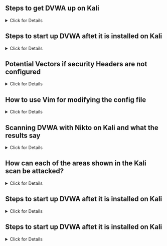 ## Steps to get DVWA up on Kali

<details>
  <summary>Click for Details</summary>

Here's a simplified step-by-step guide on how you set up Damn Vulnerable Web Application (DVWA) on Kali Linux, including troubleshooting some common issues encountered during the installation and configuration process:

### Step-by-Step Guide to Set Up DVWA

#### **Preparation and Installation**
1. **Checking Nikto Installation**
   - **Action**: Open Terminal and type `nikto -h`.
   - **Expected Outcome**: Displays Nikto help screen if installed.
   - **Troubleshooting**: If not found, run `sudo apt-get update` followed by `sudo apt-get install nikto`.

2. **Installing DVWA Dependencies**
   - **Action**: Install Apache, MySQL, PHP, and other necessary libraries with:
     ```
     sudo apt-get install apache2 mysql-server php php-mysqli php-gd libapache2-mod-php
     ```
   - **Note**: Ensure all services are properly installed and can start without errors.

3. **Starting Services**
   - **Action**: Start Apache and MySQL services:
     ```
     sudo systemctl start apache2
     sudo systemctl start mysql
     ```
   - **Troubleshooting**: If services fail to start, check the status using `sudo systemctl status apache2` or `mysql` for error messages.

#### **Configuration and Setup**
4. **Downloading and Configuring DVWA**
   - **Action**: Clone DVWA from GitHub:
     ```
     cd /var/www/html
     sudo git clone https://github.com/digininja/DVWA.git
     ```
   - **Action**: Set appropriate permissions:
     ```
     sudo chown -R www-data:www-data /var/www/html/DVWA
     ```
   - **Action**: Copy and configure the DVWA configuration file:
     ```
     sudo cp /var/www/html/DVWA/config/config.inc.php.dist /var/www/html/DVWA/config/config.inc.php
     sudo nano /var/www/html/DVWA/config/config.inc.php
     ```
     Update database settings (`db_user`, `db_password`, `db_database`).

5. **Database Configuration**
   - **Action**: Secure MySQL and set up DVWA database:
     ```
     sudo mysql_secure_installation
     sudo mysql -u root -p
     CREATE DATABASE dvwa;
     ```
   - **Troubleshooting**: If unable to login to MySQL, reset the root password or ensure that MySQL service is running.

#### **Finalizing DVWA Setup**
6. **Accessing and Setting Up DVWA**
   - **Action**: Open a browser and navigate to `http://localhost/DVWA/setup.php`.
   - **Action**: Initialize the DVWA database by clicking 'Create / Reset Database'.
   - **Expected Outcome**: DVWA is ready to use at `http://localhost/DVWA/login.php`.
   - **Troubleshooting**: If you encounter connection issues, confirm the Apache and MySQL services are running and that the DVWA configuration file points to the correct database details.

#### **Validation and Verification**
7. **Testing with Nikto**
   - **Action**: After setup, run Nikto to scan for vulnerabilities:
     ```
     nikto -h localhost
     ```
   - **Expected Outcome**: Nikto should report potential issues or confirm no critical vulnerabilities, depending on your security settings.

#### **Common Issues and Solutions**
- **MySQL Access Denied**: Common if the MySQL root password is forgotten or not set correctly during installation. Resetting the password using safe mode can resolve this.
- **Apache/MySQL Services Not Starting**: Often due to misconfigurations or port conflicts. Checking the status and logs can help identify and resolve these issues.
- **Permission Issues with DVWA**: Ensuring the web server user (`www-data`) has proper permissions on the DVWA directory is crucial for functionality.

This guide not only outlines the steps to get DVWA up and running but also incorporates troubleshooting steps that were critical during your setup process. The insights gained here are valuable for ensuring a smooth setup experience and for understanding common pitfalls that may occur during similar installations.

</details>

## Steps to start up DVWA aftet it is installed on Kali

<details>
  <summary>Click for Details</summary>

To properly shut down and restart the Damn Vulnerable Web Application (DVWA) along with its underlying services like Apache and MySQL on your Kali Linux system, follow these steps:

### Shutting Down DVWA and Services

1. **Stop Apache and MySQL Services**:
   - To stop the Apache web server and MySQL database, you can use the following commands:
     ```bash
     sudo systemctl stop apache2
     sudo systemctl stop mysql
     ```

### Restarting DVWA and Services

1. **Start Apache and MySQL Services**:
   - To restart the services, you use similar commands:
     ```bash
     sudo systemctl start apache2
     sudo systemctl start mysql
     ```

2. **Verify Services are Running**:
   - After restarting the services, you can check their status to ensure they are running properly:
     ```bash
     sudo systemctl status apache2
     sudo systemctl status mysql
     ```
   - This will provide you with the active status and any current activity logs for these services.

3. **Access DVWA**:
   - Once the services are up and running, you can access DVWA by navigating to `http://localhost/DVWA` or `http://localhost/DVWA/login.php` in your web browser.
   - Log in with the credentials you set up (default is usually `admin` for the username and `password` for the password).

### Regular Maintenance and Checks

- **Check Apache and MySQL Logs**:
  - Regularly checking the logs can help you identify and resolve issues quickly. Logs for Apache are typically found in `/var/log/apache2/`, and for MySQL in `/var/log/mysql/`.
  
- **Update System and Applications**:
  - Keep your system and applications like DVWA, Apache, and MySQL updated to ensure you have the latest security patches and features:
    ```bash
    sudo apt-get update
    sudo apt-get upgrade
    ```

- **Backup Configuration Files**:
  - Before making significant changes, especially when updating or reconfiguring, it’s a good practice to backup configuration files like Apache’s `apache2.conf` or DVWA’s `config.inc.php`.

By following these steps, you can ensure that DVWA and its dependent services are properly shut down and restarted, maintaining a secure and stable environment for your cybersecurity testing and practice. If you have any further questions or need additional details, feel free to ask!

</details>

## Potential Vectors if security Headers are not configured

<details>
  <summary>Click for Details</summary>

If the recommended security headers (`X-Frame-Options` and `X-Content-Type-Options`) are not configured on your Apache server, several security vulnerabilities can be exploited. Here's a breakdown of the potential attacks and their implications:

### 1. **Clickjacking Attacks**
- **Header**: `X-Frame-Options`
- **Risk**: Without the `X-Frame-Options` header, your website can be embedded in a frame or iframe on another site. Malicious actors can use this technique, known as clickjacking, to trick users into clicking on elements that appear to be on their site but are actually on another site, potentially leading to unintended actions such as liking a page, making a purchase, or changing their password.

### 2. **MIME Sniffing Attacks**
- **Header**: `X-Content-Type-Options`
- **Risk**: Without the `X-Content-Type-Options: nosniff` header, browsers might try to infer the MIME type of a resource, overriding the server-specified `Content-Type` header. This can allow an attacker to upload a malicious file with a disguised MIME type (like a disguised executable file with a `.jpg` extension) that the browser executes. This vulnerability can lead to Cross-Site Scripting (XSS) attacks and other types of code execution vulnerabilities.

### 3. **Cross-Site Scripting (XSS)**
- **Related Headers**: Both headers indirectly help prevent XSS:
  - **`X-Frame-Options`**: By preventing your site from being framed, it reduces the attack surface for XSS attacks that rely on framing techniques.
  - **`X-Content-Type-Options`**: Prevents script execution from non-script MIME types, reducing the possibility of XSS exploits via MIME type confusion.

### 4. **Cross-Site Request Forgery (CSRF)**
- **Related Headers**: Mainly `X-Frame-Options`
- **Risk**: While primarily defended against by other means (like CSRF tokens), clickjacking can be part of a CSRF attack where an attacker tricks a user into executing unwanted actions on a web application in which they are authenticated. If an application can be framed, it might be possible to engineer a clickjacking attack that also doubles as a CSRF exploit.

### 5. **Code Injection**
- **Related Headers**: Mainly `X-Content-Type-Options`
- **Risk**: Allowing the browser to sniff MIME types can lead to unexpected script execution when files with ambiguous extensions or content are interpreted as executable code, leading to potential malicious code injections.

### 6. **Information and Identity Theft**
- **Related Headers**: Both headers
- **Risk**: Through clickjacking, attackers could potentially redirect users to malicious websites or overlay transparent frames to capture keystrokes and sensitive information. 

### Conclusion
Implementing these headers is a straightforward but crucial aspect of securing web applications. It helps ensure that content is displayed as intended, without unwanted manipulation, and prevents the browser from making potentially dangerous assumptions about the data it handles. By configuring these headers, you significantly reduce the risk of these types of web attacks, enhancing the overall security posture of your application.

</details>

## How to use Vim for modifying the config file

<details>
  <summary>Click for Details</summary>

Using `vim` to modify the `apache2.conf` on Metasploitable2 requires a few steps to navigate and edit this crucial configuration file. Here are detailed instructions to ensure you configure Apache securely using `vim`.

### Accessing the Apache Configuration File

1. **Open Terminal**:
   Open your terminal on Metasploitable2.

2. **Navigate to Apache’s Configuration Directory**:
   Apache’s main configuration file, `apache2.conf`, typically resides in `/etc/apache2/`. Change to this directory by running:
   ```bash
   cd /etc/apache2/
   ```

3. **Open the Configuration File**:
   Use `vim` to open the `apache2.conf` file:
   ```bash
   sudo vim apache2.conf
   ```

### Editing with Vim

Here’s a quick rundown on how to use `vim`:

- **Enter Insert Mode**: Press `i` to switch to insert mode where you can start editing the file.
- **Navigate**: Use arrow keys to move around in the file.
- **Add Configuration**:
  - To prevent clickjacking, locate a suitable section or add at the end:
    ```apache
    Header always append X-Frame-Options SAMEORIGIN
    ```
  - To prevent MIME type sniffing:
    ```apache
    Header set X-Content-Type-Options nosniff
    ```
  - To disable ETag headers:
    ```apache
    FileETag None
    ```
  - To restrict HTTP methods, find the appropriate `<Directory>` section or add one if necessary:
    ```apache
    <Directory /var/www/>
       Order Deny,Allow
       Deny from all
       Allow from all
       <LimitExcept GET POST>
           Deny from all
       </LimitExcept>
    </Directory>
    ```
- **Save and Exit**:
  - To save the changes and exit vim, press `Esc` to leave insert mode, then type:
    ```bash
    :wq
    ```
  - To exit without saving changes, type:
    ```bash
    :q!
    ```

### Restart Apache to Apply Changes

After editing the configuration file, restart Apache to apply the changes:
```bash
sudo service apache2 restart
```
or if that service command is not available:
```bash
sudo /etc/init.d/apache2 restart
```

### Confirming Changes

After restarting Apache, it's a good idea to confirm that the headers have been applied correctly. You can check headers from another terminal or machine using `curl`:
```bash
curl -I http://localhost
```
or replace `localhost` with the Metasploitable2 IP address if accessing from another machine. This command should show the headers being applied as per your configuration.

This guide assumes basic familiarity with vim and command-line operations. If vim feels overwhelming, consider practicing with vim tutorials online, such as `vimtutor`, which is an excellent resource for beginners.

Navigating and searching within `vim` can greatly enhance your efficiency while editing configuration files or scripts. Here are the commands to search for a word, and to quickly move to the top or bottom of a file in `vim`:

### Searching for a Word in Vim

1. **Enter Command Mode**:
   - Press `Esc` to ensure you are in command mode, where you can enter commands directly.

2. **Search for a Word**:
   - To search for a word, type `/` followed by the word you want to search for, and then press `Enter`. For example, to search for "Server", you would type:
     ```
     /Server
     ```
   - Vim will jump to the first occurrence of "Server" below the cursor.

3. **Navigate Through Matches**:
   - To find the next occurrence of the word, press `n`.
   - To find the previous occurrence, press `N`.

### Moving to the Top or Bottom of the File

1. **Move to the Top of the File**:
   - Press `gg` (double `g`). This command will quickly move the cursor to the first line of the file.

2. **Move to the Bottom of the File**:
   - Press `G` (uppercase `g`). This command will move the cursor to the last line of the file.

### Additional Useful Vim Commands

- **Go to a Specific Line**:
  - If you know the line number you want to navigate to, you can type the line number followed by `G`. For example, typing `50G` will take you to line 50.

- **Center the Screen on Your Current Line**:
  - Press `zz` (lowercase `zz`). This will center the screen on the line where your cursor is located.

- **Search Backward**:
  - Similar to searching forward with `/`, you can search backward by using `?`. For example:
    ```
    ?Server
    ```
    This will search for "Server" above the cursor.

### Searching and Replacing

If you find yourself needing to replace words or phrases:

- **Basic Replace Command**:
  - To replace the first instance of a word on each line, use the `:s` command. For example, to replace the first instance of "old" with "new" on the current line:
    ```
    :s/old/new/
    ```
- **Global Replace on the Entire File**:
  - To replace all instances in the entire file, you can add `%` and `g` to the command:
    ```
    :%s/old/new/g
    ```

These commands make `vim` a powerful tool for navigating and editing text files, especially configuration files where specific settings might need to be changed, added, or removed frequently.

</details>

## Scanning DVWA with Nikto on Kali and what the results say

<details>
  <summary>Click for Details</summary>

To run a scan on Damn Vulnerable Web Application (DVWA) from your Kali Linux system, you can use tools like Nikto for vulnerability scanning or sqlmap for SQL injection testing. Below, I’ll guide you through the steps for both tools.

### Scanning DVWA with Nikto

Nikto is a web server scanner which can perform comprehensive tests against web servers for multiple items, including over 6700 potentially dangerous files/CGIs, checks for outdated versions of over 1250 servers, and version-specific problems on over 270 servers.

**Steps to run Nikto:**

1. **Open your Terminal:**
   - Access the terminal by pressing `Ctrl + Alt + T` or by searching for "Terminal" in your applications menu.

2. **Command to Run Nikto:**
   - Type the following command to start scanning DVWA:
     ```bash
     nikto -h http://localhost/DVWA
     ```
   - Replace `http://localhost/DVWA` with the actual URL if DVWA is hosted on a different IP or port.

3. **Review the Results:**
   - Nikto will output any vulnerabilities or misconfigurations directly to the terminal.
   - Analyze the results to understand the vulnerabilities found.

### Scanning DVWA with sqlmap for SQL Injection

sqlmap is an open source penetration testing tool that automates the process of detecting and exploiting SQL injection flaws and taking over database servers.

**Steps to run sqlmap:**

1. **Identify a Target URL:**
   - You need a URL to test SQL injection, typically where form inputs are processed. For DVWA, this could be a URL like `http://localhost/DVWA/vulnerabilities/sqli`.

2. **Command to Run sqlmap:**
   - Launch sqlmap with a command like:
     ```bash
     sqlmap -u "http://localhost/DVWA/vulnerabilities/sqli/?id=1" --batch --risk=3 --level=5
     ```
   - Replace the URL with the correct one from your DVWA instance. Ensure you have the right parameter (`id` in this case) to test.

3. **Review the Results:**
   - sqlmap will provide detailed output about the SQL injection testing, including database name, tables, columns, and sometimes even data in the database.

### Additional Considerations

- **Set DVWA Security to Low:**
   - For these tools to perform effectively, ensure DVWA’s security level is set to low. This setting is in the DVWA security settings accessible from the DVWA main page.

- **Permissions and Authentication:**
   - If the tools need authenticated access, you might need to configure cookies or session data to allow the scanner to authenticate properly.

- **Legal and Ethical Use:**
   - Ensure you have authorization to perform scans and tests. Unauthorized scanning can be illegal and unethical.

![image](https://github.com/user-attachments/assets/9e6cc9a9-071f-4c8b-9a87-619f3dbb9cbe)

The results of your Nikto scan on the Damn Vulnerable Web Application (DVWA) provide several insights into potential security vulnerabilities and misconfigurations. Here's a breakdown of the findings:

### 1. Missing HTTP Headers
- **X-Frame-Options**: This header is not present, which means that this site could be vulnerable to clickjacking attacks. Clickjacking involves an attacker tricking a user into clicking something different from what the user perceives, potentially revealing confidential information or allowing others to take control of their computer while clicking seemingly innocuous web pages.
- **X-Content-Type-Options**: This header is also missing. Without this header, browsers might try to guess the MIME type of a document and will execute the document if they guess it to be executable. This can lead to XSS (Cross-Site Scripting) attacks.

### 2. Server and Directory Information
- **Apache/2.4.58 (Debian)**: The server is running on Apache version 2.4.58 on Debian. While this doesn’t indicate a direct vulnerability, it's crucial to keep the software up-to-date as new patches are released.
- Various directories are found to be indexable, which means that the files and subdirectories within them are listed when there is no index file (like index.html). This can lead to information disclosure about the file structure and potential access to sensitive files:
  - **/DVWA/config/**
  - **/DVWA/config/js/**
  - **/DVWA/tests/**
  - **/DVWA/database/**
  - **/DVWA/docs/**
  - **/DVWA/login/**
  - **/DVWA/phpmyadmin/**

### 3. Git Repository Exposure
- **.git Exposure**: The presence of .git directories and files (like .git/index, .git/config) being accessible from the web server could potentially expose sensitive information about the source code and its history. An attacker could download the entire repository to analyze it for vulnerabilities, hardcoded secrets, or configuration details.

### 4. PHP Details
- **/DVWA/phpinfo.php**: The presence of a phpinfo() file that is accessible can reveal a wealth of information about the PHP environment, server configuration, and more, which can be useful for an attacker to craft further attacks.

### 5. Docker File Exposure
- **.dockerignore File**: The exposure of .dockerignore file can give an attacker information about patterns of files and directories marked for omission in Docker build contexts, potentially revealing sensitive files that are not included in the build context.

### Action Steps:
- **Headers**: Add the missing HTTP headers (`X-Frame-Options` and `X-Content-Type-Options`) to improve security against common web attacks.
- **Directory Listing**: Disable directory listing on the server to prevent attackers from discovering files and directories.
- **Secure Git**: Ensure that .git directories are not accessible via the web server. This might involve configuring server rules or .htaccess files to deny access to .git paths.
- **Secure PHP Info**: Restrict access to the `phpinfo.php` file as it should not be accessible in a production environment due to the detailed information it provides.
- **Review Docker Files**: Ensure that sensitive information is not inadvertently exposed through Docker configuration files.

To scan your Metasploitable2 instance using Nikto from your Kali Linux system, you will need the IP address of the Metasploitable2 virtual machine, which from your screenshot appears to be `10.0.2.15`. Here's how to proceed with the scan:

### Steps to Run Nikto on Metasploitable2

1. **Open Terminal**:
   - You can do this by pressing `Ctrl + Alt + T` or by searching for "Terminal" in your applications menu on Kali Linux.

2. **Run Nikto**:
   - Use the following command to initiate the Nikto scan against the Metasploitable2 IP:
     ```bash
     nikto -h 10.0.2.15
     ```
   - This command tells Nikto to scan the host located at `10.0.2.15`.

3. **Review the Output**:
   - Nikto will output its findings directly in the terminal. This will include any common vulnerabilities found on the Metasploitable2 server.
   - Look for issues related to server misconfigurations, vulnerable scripts, outdated server software, and potential exposure of sensitive files.

4. **Analyze and Act**:
   - Once the scan is complete, analyze the output to understand the vulnerabilities.
   - Determine which issues are critical and plan for patches or configurations to mitigate these vulnerabilities.

### Additional Options

- **Detailed Scan**:
  You can increase the detail and scope of the scan by using additional options such as:
  ```bash
  nikto -h 10.0.2.15 -Tuning x
  ```
  Replace `x` with numbers 0-9 to specify what types of tests to perform, depending on what you are focusing on (e.g., SQL Injection, XSS, etc.).

- **Port Specification**:
  If Metasploitable2 services run on non-standard ports that you wish to test, you can specify the port with:
  ```bash
  nikto -h 10.0.2.15 -p 8080
  ```
  Replace `8080` with the port number of interest.

### Considerations

- **Permissions**: Make sure you have the right to scan the Metasploitable2 machine. Even though it's a local and intentional vulnerable machine designed for practice, it's good practice to consider the ethics and legality.
- **Network Settings**: Ensure that both your Kali and Metasploitable2 VMs are on the same network or are configured to see each other on your virtual box settings. Typically, setting network adapters to 'Host-Only' or 'Internal Network' will work if you are not using 'Bridged Adapter'.

</details>

## How can each of the areas shown in the Kali scan be attacked?

<details>
  <summary>Click for Details</summary>

The Nikto scan results on your Damn Vulnerable Web Application (DVWA) have revealed several vulnerabilities and misconfigurations. Let's discuss how each could potentially be exploited:

### 1. **Missing HTTP Headers**

- **X-Frame-Options**:
  - **Attack Type**: Clickjacking
  - **Exploitation**: An attacker can create a malicious web page that frames the vulnerable site and tricks a user into clicking on something that performs actions on their behalf, like changing a password or making a transaction.
  - **Demonstration**: Embed the DVWA page in an `<iframe>` on a malicious page with buttons overlaid to mislead the user.

- **X-Content-Type-Options**:
  - **Attack Type**: MIME Sniffing
  - **Exploitation**: An attacker can serve a script that the browser might execute under the guise of a different MIME type. For example, disguising malicious JavaScript code as an image file that gets executed when loaded by the browser.
  - **Demonstration**: Serve a file with JavaScript code but declare it as an image or another benign type in an environment that ignores the server-provided MIME type.

### 2. **Server and Directory Information**

- **Directory Indexing**:
  - **Attack Type**: Information Disclosure
  - **Exploitation**: An attacker can browse various directories to find sensitive files, backup files, or configuration scripts that could give further access or sensitive data.
  - **Demonstration**: Access these directories through the browser to display their contents and identify potential files for further attacks.

### 3. **Git Repository Exposure**

- **.git Exposure**:
  - **Attack Type**: Repository Cloning
  - **Exploitation**: An attacker can clone the entire repository from the exposed .git directory to analyze the application’s source code offline. This can reveal sensitive information, historical changes, or other vulnerabilities.
  - **Demonstration**: Use tools like GitTools to clone the repository via the exposed .git directory from the web server.

### 4. **PHP Details Exposure**

- **/DVWA/phpinfo.php**:
  - **Attack Type**: Information Disclosure
  - **Exploitation**: An attacker accesses the `phpinfo.php` page to gather detailed information about the server's PHP environment, configuration settings, and installed modules. This information can be used to tailor further attacks.
  - **Demonstration**: Directly access the `phpinfo.php` page and use the information to plan exploits specific to the server's PHP configuration and versions.

### 5. **Docker File Exposure**

- **.dockerignore File**:
  - **Attack Type**: Configuration Disclosure
  - **Exploitation**: Reviewing the `.dockerignore` file can inform an attacker about the structure of Docker deployments and potential files that are considered sensitive (hence ignored during Docker builds). This might help in identifying files that are not included in the Docker image but exist on the server.
  - **Demonstration**: Access the `.dockerignore` file to understand the directory structure and sensitive files, helping to guide further explorations or exploitation attempts.

### Mitigation Strategies:

To defend against these attacks:
- Implement proper HTTP headers for security (e.g., `X-Frame-Options: DENY`, `X-Content-Type-Options: nosniff`).
- Disable directory listing in the web server's configuration.
- Secure the .git directory either by restricting access through web server configuration or by ensuring it is not uploaded to production environments.
- Restrict access to sensitive files like `phpinfo.php` through access control mechanisms or by removing them from production servers.
- Secure configuration files and ensure files like `.dockerignore` are not accessible from the web.

By understanding these vulnerabilities and potential exploits, you can better secure your applications against common web attacks.

</details>

## Steps to start up DVWA aftet it is installed on Kali

<details>
  <summary>Click for Details</summary>



</details>

## Steps to start up DVWA aftet it is installed on Kali

<details>
  <summary>Click for Details</summary>



</details>
